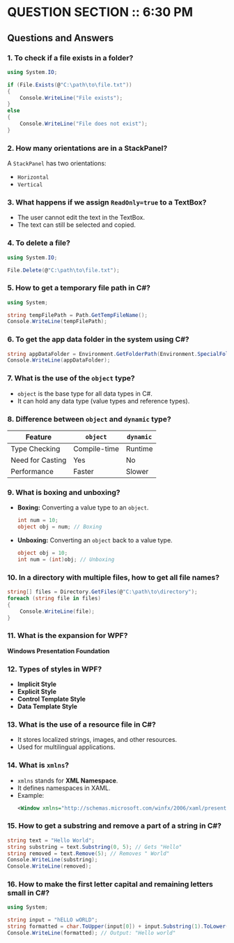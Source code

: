 # QUESTION SECTION  :: 6:30 PM

## Questions and Answers

### 1. To check if a file exists in a folder?
```csharp
using System.IO;

if (File.Exists(@"C:\path\to\file.txt"))
{
    Console.WriteLine("File exists");
}
else
{
    Console.WriteLine("File does not exist");
}
```

### 2. How many orientations are in a StackPanel?
A `StackPanel` has two orientations:
- `Horizontal`
- `Vertical`

### 3. What happens if we assign `ReadOnly=true` to a TextBox?
- The user cannot edit the text in the TextBox.
- The text can still be selected and copied.

### 4. To delete a file?
```csharp
using System.IO;

File.Delete(@"C:\path\to\file.txt");
```

### 5. How to get a temporary file path in C#?
```csharp
using System;

string tempFilePath = Path.GetTempFileName();
Console.WriteLine(tempFilePath);
```

### 6. To get the app data folder in the system using C#?
```csharp
string appDataFolder = Environment.GetFolderPath(Environment.SpecialFolder.ApplicationData);
Console.WriteLine(appDataFolder);
```

### 7. What is the use of the `object` type?
- `object` is the base type for all data types in C#.
- It can hold any data type (value types and reference types).

### 8. Difference between `object` and `dynamic` type?
| Feature  | `object`  | `dynamic`  |
|----------|-----------|------------|
| Type Checking  | Compile-time  | Runtime  |
| Need for Casting | Yes  | No  |
| Performance  | Faster  | Slower  |

### 9. What is boxing and unboxing?
- **Boxing:** Converting a value type to an `object`.
  ```csharp
  int num = 10;
  object obj = num; // Boxing
  ```
- **Unboxing:** Converting an `object` back to a value type.
  ```csharp
  object obj = 10;
  int num = (int)obj; // Unboxing
  ```

### 10. In a directory with multiple files, how to get all file names?
```csharp
string[] files = Directory.GetFiles(@"C:\path\to\directory");
foreach (string file in files)
{
    Console.WriteLine(file);
}
```

### 11. What is the expansion for WPF?
**Windows Presentation Foundation**

### 12. Types of styles in WPF?
- **Implicit Style**
- **Explicit Style**
- **Control Template Style**
- **Data Template Style**

### 13. What is the use of a resource file in C#?
- It stores localized strings, images, and other resources.
- Used for multilingual applications.

### 14. What is `xmlns`?
- `xmlns` stands for **XML Namespace**.
- It defines namespaces in XAML.
- Example:
  ```xml
  <Window xmlns="http://schemas.microsoft.com/winfx/2006/xaml/presentation">
  ```

### 15. How to get a substring and remove a part of a string in C#?
```csharp
string text = "Hello World";
string substring = text.Substring(0, 5); // Gets "Hello"
string removed = text.Remove(5); // Removes " World"
Console.WriteLine(substring);
Console.WriteLine(removed);
```

### 16. How to make the first letter capital and remaining letters small in C#?
```csharp
using System;

string input = "hELLO wORLD";
string formatted = char.ToUpper(input[0]) + input.Substring(1).ToLower();
Console.WriteLine(formatted); // Output: "Hello world"
```
